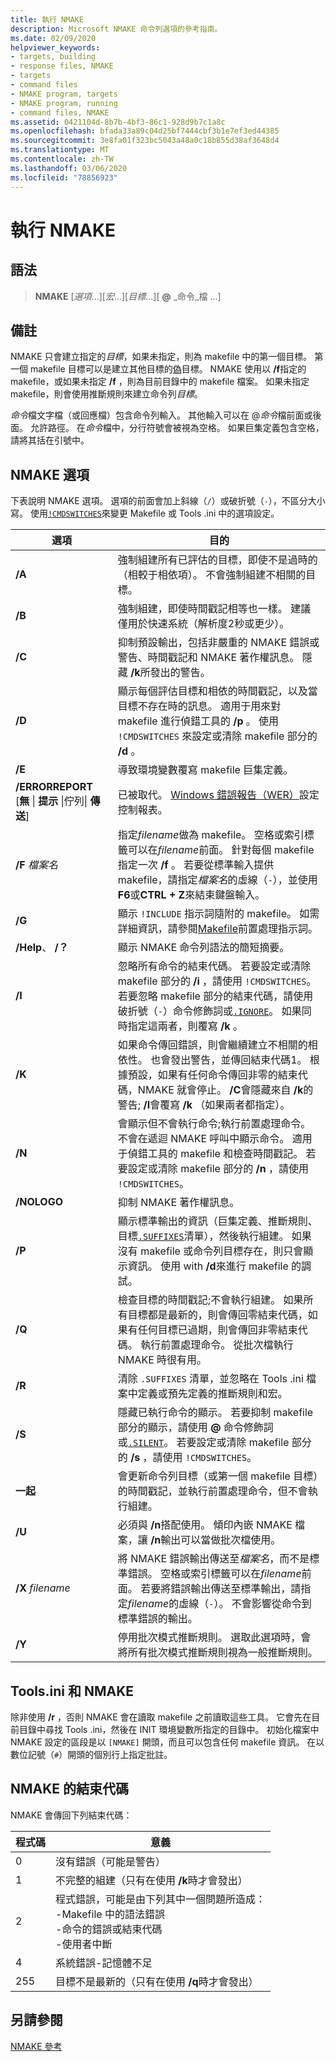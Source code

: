 ```yaml
---
title: 執行 NMAKE
description: Microsoft NMAKE 命令列選項的參考指南。
ms.date: 02/09/2020
helpviewer_keywords:
- targets, building
- response files, NMAKE
- targets
- command files
- NMAKE program, targets
- NMAKE program, running
- command files, NMAKE
ms.assetid: 0421104d-8b7b-4bf3-86c1-928d9b7c1a8c
ms.openlocfilehash: bfada33a89c04d25bf7444cbf3b1e7ef3ed44385
ms.sourcegitcommit: 3e8fa01f323bc5043a48a0c18b855d38af3648d4
ms.translationtype: MT
ms.contentlocale: zh-TW
ms.lasthandoff: 03/06/2020
ms.locfileid: "78856923"
---
```

# <a name="running-nmake"></a>執行 NMAKE

## <a name="syntax"></a>語法

> **NMAKE** [*選項*...][*宏*...][*目標*...][ **\@** _命令_檔 ...]

## <a name="remarks"></a>備註

NMAKE 只會建立指定的*目標*，如果未指定，則為 makefile 中的第一個目標。 第一個 makefile 目標可以是建立其他目標的[偽](description-blocks.md#pseudotargets)目標。 NMAKE 使用以 **/f**指定的 makefile，或如果未指定 **/f** ，則為目前目錄中的 makefile 檔案。 如果未指定 makefile，則會使用推斷規則來建立命令列*目標*。

*命令*檔文字檔（或回應檔）包含命令列輸入。 其他輸入可以在 \@*命令*檔前面或後面。 允許路徑。 在*命令*檔中，分行符號會被視為空格。 如果巨集定義包含空格，請將其括在引號中。

## <a name="nmake-options"></a>NMAKE 選項

下表說明 NMAKE 選項。 選項的前面會加上斜線（`/`）或破折號（`-`），不區分大小寫。 使用[`!CMDSWITCHES`](makefile-preprocessing-directives.md)來變更 Makefile 或 Tools .ini 中的選項設定。

| 選項 | 目的 |
| ------------ | ------------- |
| **/A** | 強制組建所有已評估的目標，即使不是過時的（相較于相依項）。 不會強制組建不相關的目標。 |
| **/B** | 強制組建，即使時間戳記相等也一樣。 建議僅用於快速系統（解析度2秒或更少）。 |
| **/C** | 抑制預設輸出，包括非嚴重的 NMAKE 錯誤或警告、時間戳記和 NMAKE 著作權訊息。 隱藏 **/k**所發出的警告。 |
| **/D** | 顯示每個評估目標和相依的時間戳記，以及當目標不存在時的訊息。 適用于用來對 makefile 進行偵錯工具的 **/p** 。 使用 `!CMDSWITCHES` 來設定或清除 makefile 部分的 **/d** 。 |
| **/E** | 導致環境變數覆寫 makefile 巨集定義。 |
| **/ERRORREPORT** [**無** &#124; **提示** &#124;佇列&#124; **傳送**] | 已被取代。 [Windows 錯誤報告（WER）](/windows/win32/wer/windows-error-reporting)設定控制報表。 |
| **/F** *檔案名* | 指定*filename*做為 makefile。 空格或索引標籤可以在*filename*前面。 針對每個 makefile 指定一次 **/f** 。 若要從標準輸入提供 makefile，請指定*檔案名*的虛線（`-`），並使用**F6**或**CTRL + Z**來結束鍵盤輸入。 |
| **/G** | 顯示 `!INCLUDE` 指示詞隨附的 makefile。 如需詳細資訊，請參閱[Makefile](makefile-preprocessing-directives.md)前置處理指示詞。 |
| **/Help**、 **/？** | 顯示 NMAKE 命令列語法的簡短摘要。 |
| **/I** | 忽略所有命令的結束代碼。 若要設定或清除 makefile 部分的 **/i** ，請使用 `!CMDSWITCHES`。 若要忽略 makefile 部分的結束代碼，請使用破折號（`-`）命令修飾詞或[`.IGNORE`](dot-directives.md)。 如果同時指定這兩者，則覆寫 **/k** 。 |
| **/K** | 如果命令傳回錯誤，則會繼續建立不相關的相依性。 也會發出警告，並傳回結束代碼1。 根據預設，如果有任何命令傳回非零的結束代碼，NMAKE 就會停止。 **/C**會隱藏來自 **/k**的警告; **/I**會覆寫 **/k** （如果兩者都指定）。 |
| **/N** | 會顯示但不會執行命令;執行前置處理命令。 不會在遞迴 NMAKE 呼叫中顯示命令。 適用于偵錯工具的 makefile 和檢查時間戳記。 若要設定或清除 makefile 部分的 **/n** ，請使用 `!CMDSWITCHES`。 |
| **/NOLOGO** | 抑制 NMAKE 著作權訊息。 |
| **/P** | 顯示標準輸出的資訊（巨集定義、推斷規則、目標[`.SUFFIXES`](dot-directives.md)清單），然後執行組建。 如果沒有 makefile 或命令列目標存在，則只會顯示資訊。 使用 with **/d**來進行 makefile 的調試。 |
| **/Q** | 檢查目標的時間戳記;不會執行組建。 如果所有目標都是最新的，則會傳回零結束代碼，如果有任何目標已過期，則會傳回非零結束代碼。 執行前置處理命令。 從批次檔執行 NMAKE 時很有用。 |
| **/R** | 清除 `.SUFFIXES` 清單，並忽略在 Tools .ini 檔案中定義或預先定義的推斷規則和宏。 |
| **/S** | 隱藏已執行命令的顯示。 若要抑制 makefile 部分的顯示，請使用 **\@** 命令修飾詞或[`.SILENT`](dot-directives.md)。 若要設定或清除 makefile 部分的 **/s** ，請使用 `!CMDSWITCHES`。 |
| **一起** | 會更新命令列目標（或第一個 makefile 目標）的時間戳記，並執行前置處理命令，但不會執行組建。 |
| **/U** | 必須與 **/n**搭配使用。 傾印內嵌 NMAKE 檔案，讓 **/n**輸出可以當做批次檔使用。 |
| **/X** *filename* | 將 NMAKE 錯誤輸出傳送至*檔案名*，而不是標準錯誤。 空格或索引標籤可以在*filename*前面。 若要將錯誤輸出傳送至標準輸出，請指定*filename*的虛線（`-`）。 不會影響從命令到標準錯誤的輸出。 |
| **/Y** | 停用批次模式推斷規則。 選取此選項時，會將所有批次模式推斷規則視為一般推斷規則。 |

## <a name="toolsini-and-nmake"></a>Tools.ini 和 NMAKE

除非使用 **/r** ，否則 NMAKE 會在讀取 makefile 之前讀取這些工具。 它會先在目前目錄中尋找 Tools .ini，然後在 INIT 環境變數所指定的目錄中。 初始化檔案中 NMAKE 設定的區段是以 `[NMAKE]` 開頭，而且可以包含任何 makefile 資訊。 在以數位記號（`#`）開頭的個別行上指定批註。

## <a name="exit-codes-from-nmake"></a>NMAKE 的結束代碼

NMAKE 會傳回下列結束代碼：

| 程式碼 | 意義 |
| ---------- | ------------- |
| 0 | 沒有錯誤（可能是警告） |
| 1 | 不完整的組建（只有在使用 **/k**時才會發出） |
| 2 | 程式錯誤，可能是由下列其中一個問題所造成：<br /> -Makefile 中的語法錯誤<br /> -命令的錯誤或結束代碼<br /> -使用者中斷 |
| 4 | 系統錯誤-記憶體不足 |
| 255 | 目標不是最新的（只有在使用 **/q**時才會發出） |

## <a name="see-also"></a>另請參閱

[NMAKE 參考](nmake-reference.md)
